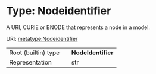 
# Type: Nodeidentifier


A URI, CURIE or BNODE that represents a node in a model.

URI: [metatype:Nodeidentifier](https://w3id.org/linkml/meta/types/Nodeidentifier)

|  |  |  |
| --- | --- | --- |
| Root (builtin) type | | **NodeIdentifier** |
| Representation | | str |
